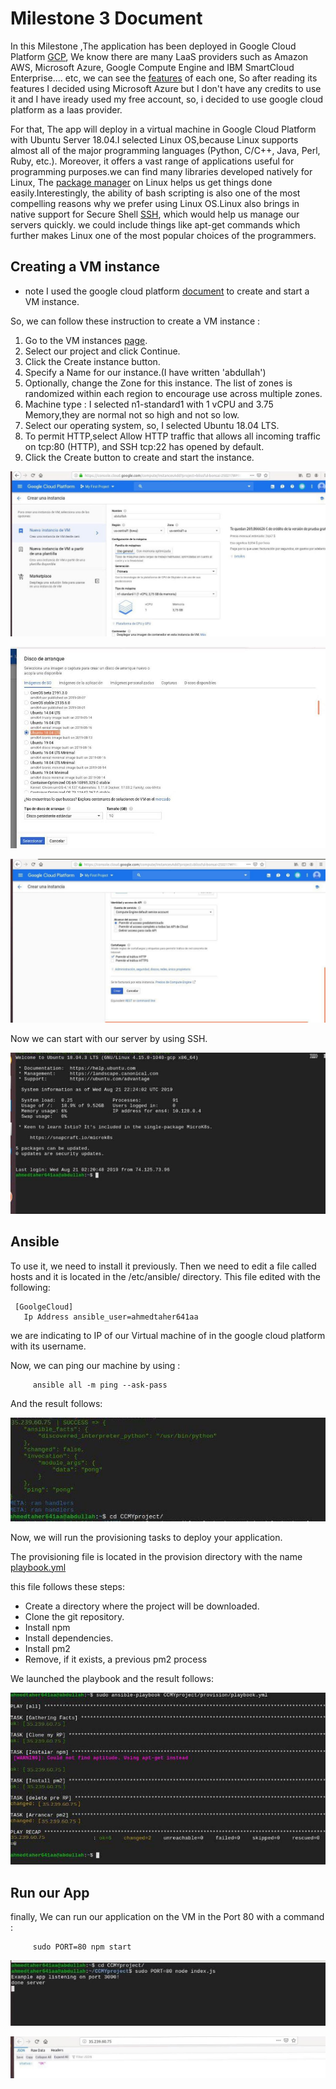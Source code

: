 

# Milestone 3 Document

   In this Milestone ,The application has been deployed in Google Cloud Platform [GCP](https://cloud.google.com/gcp/), We know there are many LaaS providers such as  Amazon AWS, Microsoft Azure, Google Compute Engine and IBM SmartCloud Enterprise.... etc, we can see the [features]() of each one, So after reading its features I decided using Microsoft Azure but I don't have any credits to use it and I have iready used my free account, so, i decided to use google cloud platform as a Iaas provider.
   
   
   
   For that, The app will deploy in a virtual machine in Google Cloud Platform with Ubuntu Server 18.04.I selected Linux OS,because Linux supports almost all of the major programming languages (Python, C/C++, Java, Perl, Ruby, etc.). Moreover, it offers a vast range of applications useful for programming purposes.we can find many libraries developed natively for Linux, The [package manager](https://en.wikipedia.org/wiki/Package_manager) on Linux helps us get things done easily.Interestingly, the ability of bash scripting is also one of the most compelling reasons why we prefer using Linux OS.Linux also brings in native support for Secure Shell [SSH](https://en.wikipedia.org/wiki/Secure_Shell), which would help us manage our servers quickly. we could include things like apt-get commands which further makes Linux one of the most popular choices of the programmers.




   

   ## Creating a VM instance 
       
 * note I used the google cloud platform [document](https://cloud.google.com/compute/docs/instances/create-start-instance) to create and start a VM instance.

 So, we can follow these instruction to create a VM instance :

 1. Go to the VM instances [page](https://console.cloud.google.com/compute/instances?_ga=2.239529539.-1964402234.1558025525).
 2. Select our project and click Continue.
 3. Click the Create instance button.
 4. Specify a Name for our instance.(I have written 'abdullah')
 5. Optionally, change the Zone for this instance. The list of zones is randomized within each region to encourage use across multiple zones.
 6. Machine type :  I selected n1-standard1 with 1 vCPU and 3.75 Memory,they are normal not so high and not so low.
 7. Select our operating system, so, I selected Ubuntu 18.04 LTS.
 8. To permit HTTP,select Allow HTTP traffic that allows all incoming traffic on tcp:80 (HTTP), and SSH tcp:22 has opened by default.
 9. Click the Create button to create and start the instance.


![Computación nube](https://github.com/AbdullahTaher93/CCMYproject/blob/master/docs/image/VM1.jpg)

![Computación nube](https://github.com/AbdullahTaher93/CCMYproject/blob/master/docs/image/VM2.jpg)


![Computación nube](https://github.com/AbdullahTaher93/CCMYproject/blob/master/docs/image/VM3.jpg)


Now we can start with our server by using SSH.

![Computación nube](https://github.com/AbdullahTaher93/CCMYproject/blob/master/docs/image/VM4.jpg)



    


 ## Ansible

   To use it, we need to install it previously. Then we need to edit a file called hosts and it is located in the /etc/ansible/ directory. This file edited with the following:

     [GoolgeCloud]
       Ip Address ansible_user=ahmedtaher641aa

we are indicating to IP of  our Virtual machine of  in the google cloud platform with its username. 

Now, we can ping our machine by using : 
   
         ansible all -m ping --ask-pass 


And the result follows:

![Computación nube](https://github.com/AbdullahTaher93/CCMYproject/blob/master/docs/image/ansible1.jpg)


Now, we will run the provisioning tasks to deploy your application.

The provisioning file is located in the provision directory with the name [playbook.yml](https://github.com/AbdullahTaher93/CCMYproject/blob/master/provision/playbook.yml)



this file follows these steps:

* Create a directory where the project will be downloaded.
* Clone the git repository.
* Install npm 
* Install dependencies.
* Install pm2
* Remove, if it exists, a previous pm2 process


We launched the playbook and the result follows:
        
![Computación nube](https://github.com/AbdullahTaher93/CCMYproject/blob/master/docs/image/ansible22.jpg)









   ## Run our App
  
 finally, We can run our application on the VM in the Port 80 with a command :
        
         sudo PORT=80 npm start

![Computación nube](https://github.com/AbdullahTaher93/CCMYproject/blob/master/docs/image/runserver.jpg)




![Computación nube](https://github.com/AbdullahTaher93/CCMYproject/blob/master/docs/image/server.jpg)







      






    











    
 







